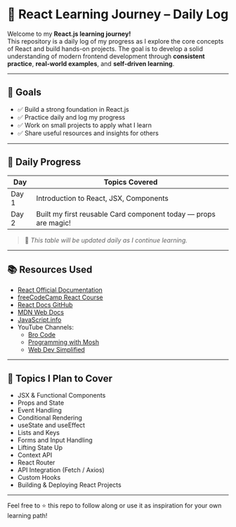 # 🚀 React Learning Journey – Daily Log

Welcome to my **React.js learning journey!**  
This repository is a daily log of my progress as I explore the core concepts of React and build hands-on projects. The goal is to develop a solid understanding of modern frontend development through **consistent practice**, **real-world examples**, and **self-driven learning**.

---

## 📌 Goals

- ✅ Build a strong foundation in React.js  
- ✅ Practice daily and log my progress  
- ✅ Work on small projects to apply what I learn  
- ✅ Share useful resources and insights for others  

---

## 📅 Daily Progress

| Day   | Topics Covered                         |
|--------|----------------------------------------|
| Day 1  | Introduction to React, JSX, Components |
| Day 2  | Built my first reusable Card component today — props are magic!|

> 📌 *This table will be updated daily as I continue learning.*

---

## 📚 Resources Used

- [React Official Documentation](https://react.dev/)
- [freeCodeCamp React Course](https://www.freecodecamp.org/learn/front-end-development-libraries/#react)
- [React Docs GitHub](https://github.com/reactjs/react.dev)
- [MDN Web Docs](https://developer.mozilla.org/)
- [JavaScript.info](https://javascript.info/)
- YouTube Channels:
  - [Bro Code](https://www.youtube.com/@BroCodez)
  - [Programming with Mosh](https://www.youtube.com/@programmingwithmosh)
  - [Web Dev Simplified](https://www.youtube.com/c/WebDevSimplified)

---

## 🧠 Topics I Plan to Cover

- JSX & Functional Components  
- Props and State  
- Event Handling  
- Conditional Rendering  
- useState and useEffect  
- Lists and Keys  
- Forms and Input Handling  
- Lifting State Up  
- Context API  
- React Router  
- API Integration (Fetch / Axios)  
- Custom Hooks  
- Building & Deploying React Projects  

---

Feel free to ⭐️ this repo to follow along or use it as inspiration for your own learning path!
